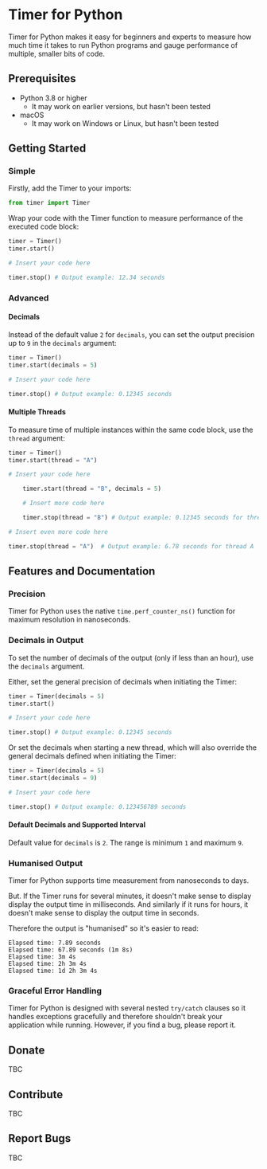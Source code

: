 # Timer for Python
Timer for Python makes it easy for beginners and experts to measure how much time it takes to run Python programs and gauge performance of multiple, smaller bits of code.

## Prerequisites
* Python 3.8 or higher
	* It may work on earlier versions, but hasn't been tested
* macOS
	* It may work on Windows or Linux, but hasn't been tested

## Getting Started
### Simple
Firstly, add the Timer to your imports:

```python
from timer import Timer
```

Wrap your code with the Timer function to measure performance of the executed code block:

```python
timer = Timer()
timer.start()

# Insert your code here

timer.stop() # Output example: 12.34 seconds
```

### Advanced
#### Decimals
Instead of the default value `2` for `decimals`, you can set the output precision up to `9` in the `decimals` argument:

```python
timer = Timer()
timer.start(decimals = 5)

# Insert your code here

timer.stop() # Output example: 0.12345 seconds
```

#### Multiple Threads
To measure time of multiple instances within the same code block, use the `thread` argument:

```python
timer = Timer()
timer.start(thread = "A")

# Insert your code here

	timer.start(thread = "B", decimals = 5)

	# Insert more code here

	timer.stop(thread = "B") # Output example: 0.12345 seconds for thread B

# Insert even more code here

timer.stop(thread = "A")  # Output example: 6.78 seconds for thread A
```

## Features and Documentation
### Precision
Timer for Python uses the native `time.perf_counter_ns()` function for maximum resolution in nanoseconds.

### Decimals in Output
To set the number of decimals of the output (only if less than an hour), use the `decimals` argument.

Either, set the general precision of decimals when initiating the Timer:

```python
timer = Timer(decimals = 5)
timer.start()

# Insert your code here

timer.stop() # Output example: 0.12345 seconds
```

Or set the decimals when starting a new thread, which will also override the general decimals defined when initiating the Timer:

```python
timer = Timer(decimals = 5)
timer.start(decimals = 9)

# Insert your code here

timer.stop() # Output example: 0.123456789 seconds
```

#### Default Decimals and Supported Interval
Default value for `decimals` is `2`. The range is minimum `1` and maximum `9`.

### Humanised Output
Timer for Python supports time measurement from nanoseconds to days.

But. If the Timer runs for several minutes, it doesn't make sense to display display the output time in milliseconds. And similarly if it runs for hours, it doesn't make sense to display the output time in seconds.

Therefore the output is "humanised" so it's easier to read:

```
Elapsed time: 7.89 seconds
Elapsed time: 67.89 seconds (1m 8s)
Elapsed time: 3m 4s
Elapsed time: 2h 3m 4s
Elapsed time: 1d 2h 3m 4s
```

### Graceful Error Handling
Timer for Python is designed with several nested `try/catch` clauses so it handles exceptions gracefully and therefore shouldn't break your application while running. However, if you find a bug, please report it.

## Donate
TBC

## Contribute
TBC

## Report Bugs
TBC
